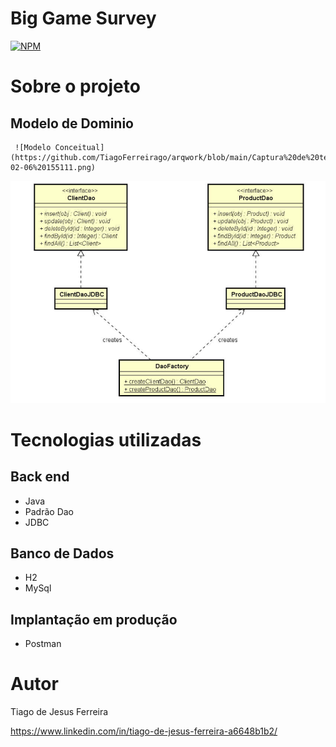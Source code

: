 # Big Game Survey 
[![NPM](https://img.shields.io/npm/l/react)](https://github.com/TiagoFerreirago/Gamesridt/blob/main/LICENSE) 

# Sobre o projeto


## Modelo de Dominio
     ![Modelo Conceitual](https://github.com/TiagoFerreirago/arqwork/blob/main/Captura%20de%20tela%202024-02-06%20155111.png)
![Modelo Conceitual](https://github.com/TiagoFerreirago/arqwork/blob/main/Captura%20de%20tela%202024-02-06%20155142.png)

# Tecnologias utilizadas
## Back end
- Java
- Padrão Dao
- JDBC
  
## Banco de Dados
- H2
- MySql
  
## Implantação em produção
- Postman

# Autor

Tiago de Jesus Ferreira

https://www.linkedin.com/in/tiago-de-jesus-ferreira-a6648b1b2/

